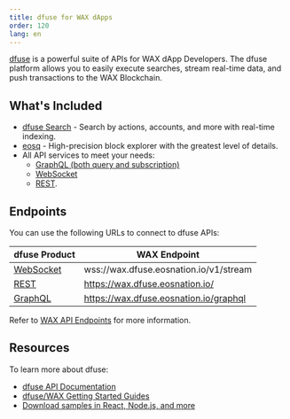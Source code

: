 ```yaml
---
title: dfuse for WAX dApps
order: 120
lang: en
---
```


[dfuse](https://dfuse.eosnation.io) is a powerful suite of APIs for WAX dApp Developers. The dfuse platform allows you to easily execute searches, stream real-time data, and push transactions to the WAX Blockchain.

## What's Included

- [dfuse Search](https://medium.com/@dfuseio/kicking-off-2019-with-a-revolution-searchability-on-the-blockchain-dbb7bb3e6bae) - Search by actions, accounts, and more with real-time indexing.
- [eosq](https://wax.eosq.eosnation.io) - High-precision block explorer with the greatest level of details.
- All API services to meet your needs:
  - [GraphQL (both query and subscription)](https://docs.dfuse.eosnation.io/eosio/public-apis/reference/graphql-api/)
  - [WebSocket](https://docs.dfuse.eosnation.io/reference/eosio/websocket/)
  - [REST](https://docs.dfuse.eosnation.io/reference/eosio/rest/).

## Endpoints

You can use the following URLs to connect to dfuse APIs:

| dfuse Product | WAX Endpoint                      |
| ------------- | --------------------------------- |
| [WebSocket](https://docs.dfuse.eosnation.io/reference/eosio/websocket/) | wss://wax.dfuse.eosnation.io/v1/stream |
| [REST](https://docs.dfuse.eosnation.io/reference/eosio/rest/block-id-by-time/) | https://wax.dfuse.eosnation.io/ |
| [GraphQL](https://docs.dfuse.eosnation.io/reference/eosio/graphql/) | https://wax.dfuse.eosnation.io/graphql |

Refer to [WAX API Endpoints](https://docs.dfuse.eosnation.io/eosio/public-apis/reference/network-endpoints/#wax-mainnet) for more information.

## Resources

To learn more about dfuse:

- [dfuse API Documentation](https://docs.dfuse.eosnation.io/eosio/)
- [dfuse/WAX Getting Started Guides](https://docs.dfuse.eosnation.io/eosio/public-apis/getting-started/)
- [Download samples in React, Node.js, and more](https://docs.dfuse.eosnation.io/eosio/public-apis/samples/)